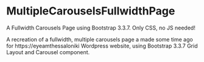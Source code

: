 # MultipleCarouselsFullwidthPage

A Fullwidth Carousels Page using Bootstrap 3.3.7. Only CSS, no JS needed!

A recreation of a fullwidth, multiple carousels page a made some time ago for https://eyeamthessaloniki Wordpress website, using Bootstrap 3.3.7 Grid Layout and Carousel component.
